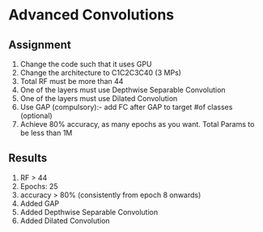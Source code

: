 # Advanced Convolutions

## Assignment

1. Change the code such that it uses GPU
2. Change the architecture to C1C2C3C40 (3 MPs)
3. Total RF must be more than 44
4. One of the layers must use Depthwise Separable Convolution
5. One of the layers must use Dilated Convolution
6. Use GAP (compulsory):- add FC after GAP to target #of classes (optional)
7. Achieve 80% accuracy, as many epochs as you want. Total Params to be less than 1M

## Results

1. RF > 44
2. Epochs: 25
3. accuracy > 80% (consistently from epoch 8 onwards)
4. Added GAP
5. Added Depthwise Separable Convolution
6. Added Dilated Convolution
